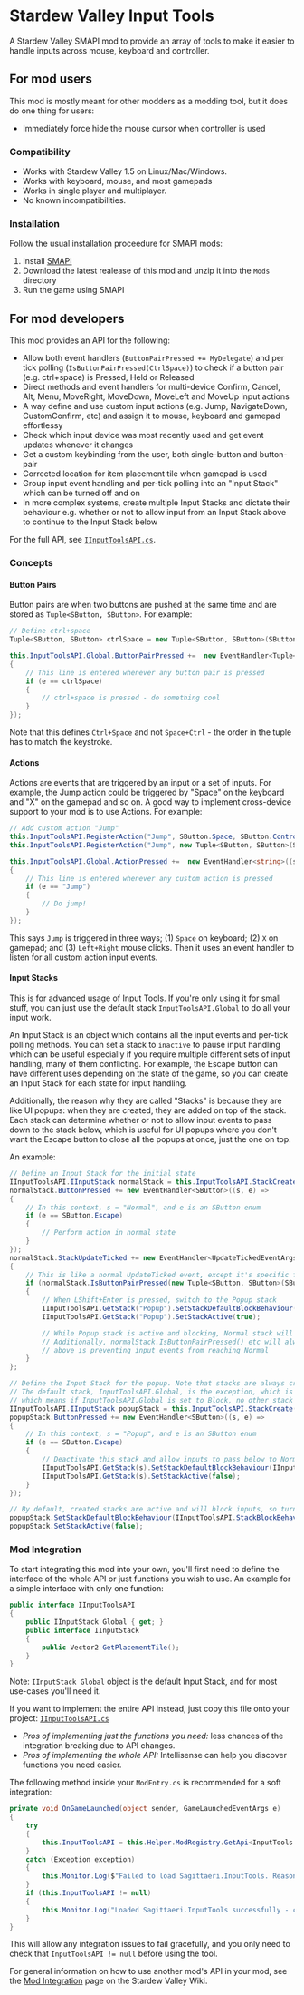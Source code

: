 ﻿# Stardew Valley Input Tools

A Stardew Valley SMAPI mod to provide an array of tools to make it easier to
handle inputs across mouse, keyboard and controller.

## For mod users

This mod is mostly meant for other modders as a modding tool, but it does do one
thing for users:

* Immediately force hide the mouse cursor when controller is used

### Compatibility

* Works with Stardew Valley 1.5 on Linux/Mac/Windows.
* Works with keyboard, mouse, and most gamepads
* Works in single player and multiplayer.
* No known incompatibilities.

### Installation

Follow the usual installation proceedure for SMAPI mods:
1. Install [SMAPI](https://smapi.io)
2. Download the latest realease of this mod and unzip it into the `Mods` directory
3. Run the game using SMAPI

## For mod developers

This mod provides an API for the following:
* Allow both event handlers (`ButtonPairPressed += MyDelegate`) and per tick polling (`IsButtonPairPressed(CtrlSpace)`) to check if a button pair (e.g. ctrl+space) is Pressed, Held or Released
* Direct methods and event handlers for multi-device Confirm, Cancel, Alt, Menu, MoveRight, MoveDown, MoveLeft and MoveUp input actions
* A way define and use custom input actions (e.g. Jump, NavigateDown, CustomConfirm, etc) and assign it to mouse, keyboard and gamepad effortlessy
* Check which input device was most recently used and get event updates whenever it changes
* Get a custom keybinding from the user, both single-button and button-pair
* Corrected location for item placement tile when gamepad is used
* Group input event handling and per-tick polling into an "Input Stack" which can be turned off and on
* In more complex systems, create multiple Input Stacks and dictate their behaviour e.g. whether or not to allow input from an Input Stack above to continue to the Input Stack below

For the full API, see [`IInputToolsAPI.cs`](https://github.com/sagittaeri/StardewValleyMods/blob/main/InputTools/IInputToolsAPI.cs).

### Concepts
#### Button Pairs
Button pairs are when two buttons are pushed at the same time and are stored as `Tuple<SButton, SButton>`. For example:
```cs
// Define ctrl+space
Tuple<SButton, SButton> ctrlSpace = new Tuple<SButton, SButton>(SButton.LeftControl, SButton.Space);

this.InputToolsAPI.Global.ButtonPairPressed +=  new EventHandler<Tuple<SButton, SButton>>((s, e) =>
{
    // This line is entered whenever any button pair is pressed
    if (e == ctrlSpace)
    {
        // ctrl+space is pressed - do something cool
    }
});
```
Note that this defines `Ctrl+Space` and not `Space+Ctrl` - the order in the tuple has to match the keystroke.

#### Actions
Actions are events that are triggered by an input or a set of inputs. For example, the Jump action could be triggered by "Space" on the keyboard and "X" on the gamepad and so on. A good way to implement cross-device support to your mod is to use Actions. For example:
```cs
// Add custom action "Jump"
this.InputToolsAPI.RegisterAction("Jump", SButton.Space, SButton.ControllerX);
this.InputToolsAPI.RegisterAction("Jump", new Tuple<SButton, SButton>(SButton.MouseLeft, SButton.MouseRight));

this.InputToolsAPI.Global.ActionPressed +=  new EventHandler<string>((s, e) =>
{
    // This line is entered whenever any custom action is pressed
    if (e == "Jump")
    {
        // Do jump!
    }
});
```
This says `Jump` is triggered in three ways; (1) `Space` on keyboard; (2) `X` on gamepad; and (3) `Left+Right` mouse clicks. Then it uses an event handler to listen for all custom action input events.

#### Input Stacks
This is for advanced usage of Input Tools. If you're only using it for small stuff, you can just use the default stack `InputToolsAPI.Global` to do all your input work.

An Input Stack is an object which contains all the input events and per-tick polling methods. You can set a stack to `inactive` to pause input handling which can be useful especially if you require multiple different sets of input handling, many of them conflicting. For example, the Escape button can have different uses depending on the state of the game, so you can create an Input Stack for each state for input handling.

Additionally, the reason why they are called "Stacks" is because they are like UI popups: when they are created, they are added on top of the stack. Each stack can determine whether or not to allow input events to pass down to the stack below, which is useful for UI popups where you don't want the Escape button to close all the popups at once, just the one on top.

An example:

```cs
// Define an Input Stack for the initial state
IInputToolsAPI.IInputStack normalStack = this.InputToolsAPI.StackCreate("Normal");
normalStack.ButtonPressed += new EventHandler<SButton>((s, e) =>
{
    // In this context, s = "Normal", and e is an SButton enum
    if (e == SButton.Escape)
    {
        // Perform action in normal state
    }
});
normalStack.StackUpdateTicked += new EventHandler<UpdateTickedEventArgs>((s, e) =>
{
    // This is like a normal UpdateTicked event, except it's specific for this stack
    if (normalStack.IsButtonPairPressed(new Tuple<SButton, SButton>(SButton.LeftShift, SButton.Enter)))
    {
        // When LShift+Enter is pressed, switch to the Popup stack
        IInputToolsAPI.GetStack("Popup").SetStackDefaultBlockBehaviour(IInputToolsAPI.StackBlockBehavior.Block);
        IInputToolsAPI.GetStack("Popup").SetStackActive(true);

        // While Popup stack is active and blocking, Normal stack will no longer receive button events
        // Additionally, normalStack.IsButtonPairPressed() etc will always return false since the Popup stack
        // above is preventing input events from reaching Normal
    }
};

// Define the Input Stack for the popup. Note that stacks are always created on top of the existing stacks.
// The default stack, InputToolsAPI.Global, is the exception, which is always above all the other stacks,
// which means if InputToolsAPI.Global is set to Block, no other stack will receive input events
IInputToolsAPI.IInputStack popupStack = this.InputToolsAPI.StackCreate("Popup");
popupStack.ButtonPressed += new EventHandler<SButton>((s, e) =>
{
    // In this context, s = "Popup", and e is an SButton enum
    if (e == SButton.Escape)
    {
        // Deactivate this stack and allow inputs to pass below to Normal stack again
        IInputToolsAPI.GetStack(s).SetStackDefaultBlockBehaviour(IInputToolsAPI.StackBlockBehavior.PassBelow);
        IInputToolsAPI.GetStack(s).SetStackActive(false);
    }
});

// By default, created stacks are active and will block inputs, so turn them off and allow inputs to pass down
popupStack.SetStackDefaultBlockBehaviour(IInputToolsAPI.StackBlockBehavior.PassBelow);
popupStack.SetStackActive(false);

```

### Mod Integration

To start integrating this mod into your own, you'll first need to define the interface of the whole API or just functions you wish to use. An example for a simple interface with only one function:
```cs
public interface IInputToolsAPI
{
    public IInputStack Global { get; }
    public interface IInputStack
    {
        public Vector2 GetPlacementTile();
    }
}
```
Note: `IInputStack Global` object is the default Input Stack, and for most use-cases you'll need it.

If you want to implement the entire API instead, just copy this file onto your project: [`IInputToolsAPI.cs`](https://github.com/sagittaeri/StardewValleyMods/blob/main/InputTools/IInputToolsAPI.cs)

* *Pros of implementing just the functions you need:* less chances of the integration breaking due to API changes.
* *Pros of implementing the whole API:* Intellisense can help you discover functions you need easier.

The following method inside your `ModEntry.cs` is recommended for a soft integration:
```cs
private void OnGameLaunched(object sender, GameLaunchedEventArgs e)
{
    try
    {
        this.InputToolsAPI = this.Helper.ModRegistry.GetApi<InputTools.IInputToolsAPI>("Sagittaeri.InputTools");
    }
    catch (Exception exception)
    {
        this.Monitor.Log($"Failed to load Sagittaeri.InputTools. Reason: {exception.Message}", LogLevel.Error);
    }
    if (this.InputToolsAPI != null)
    {
        this.Monitor.Log("Loaded Sagittaeri.InputTools successfully - controller will be supported", LogLevel.Debug);
    }
}
```
This will allow any integration issues to fail gracefully, and you only need to check that `InputToolsAPI != null` before using the tool.

For general information on how to use another mod's API in your mod,
see the [Mod Integration](https://stardewvalleywiki.com/Modding:Modder_Guide/APIs/Integrations)
page on the Stardew Valley Wiki.
